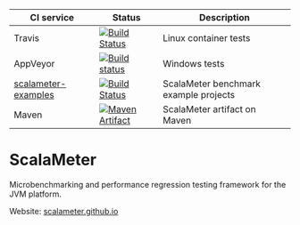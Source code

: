 
CI service | Status | Description
-----------|--------|------------
Travis | [![Build Status](https://travis-ci.org/scalameter/scalameter.png?branch=master)](https://travis-ci.org/scalameter/scalameter) | Linux container tests
AppVeyor | [![Build status](https://ci.appveyor.com/api/projects/status/08hfljfae46wj9hc/branch/master?svg=true)](https://ci.appveyor.com/project/storm-enroute-bot/scalameter/branch/master) | Windows tests
[scalameter-examples](https://github.com/scalameter/scalameter-examples) | [![Build Status](https://travis-ci.org/scalameter/scalameter-examples.svg?branch=master)](https://travis-ci.org/scalameter/scalameter-examples) | ScalaMeter benchmark example projects
Maven | [![Maven Artifact](https://img.shields.io/maven-central/v/com.storm-enroute/scalameter_2.11.svg)](http://mvnrepository.com/artifact/com.storm-enroute/scalameter_2.11) | ScalaMeter artifact on Maven

ScalaMeter
==========

Microbenchmarking and performance regression testing framework for the JVM platform.

Website: [scalameter.github.io](http://scalameter.github.io)
